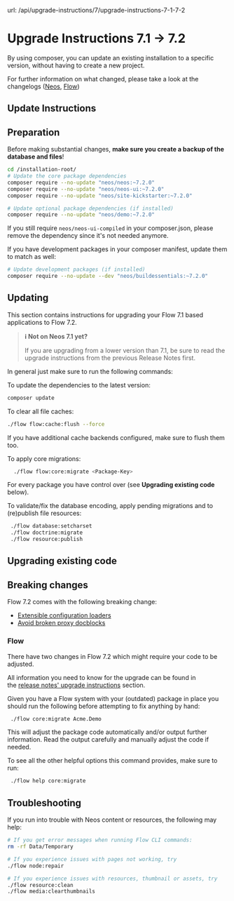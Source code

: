 url: /api/upgrade-instructions/7/upgrade-instructions-7-1-7-2
# Upgrade Instructions 7.1 → 7.2

By using composer, you can update an existing installation to a specific version, without having to create a new project.

For further information on what changed, please take a look at the changelogs ([Neos](https://neos.readthedocs.io/en/7.2/Appendixes/ChangeLogs/720.html), [Flow](https://flowframework.readthedocs.io/en/7.2/TheDefinitiveGuide/PartV/ChangeLogs/720.html))

## Update Instructions

## Preparation

Before making substantial changes, **make sure you create a backup of the database and files**!

```bash
cd /installation-root/
# Update the core package dependencies
composer require --no-update "neos/neos:~7.2.0"
composer require --no-update "neos/neos-ui:~7.2.0"
composer require --no-update "neos/site-kickstarter:~7.2.0"

# Update optional package dependencies (if installed)
composer require --no-update "neos/demo:~7.2.0"
```

If you still require `neos/neos-ui-compiled` in your composer.json, please remove the dependency since it's not needed anymore.

If you have development packages in your composer manifest, update them to match as well:

```bash
# Update development packages (if installed)
composer require --no-update --dev "neos/buildessentials:~7.2.0"
```

## Updating

This section contains instructions for upgrading your Flow 7.1 based applications to Flow 7.2.

> **ℹ️ Not on Neos 7.1 yet?**
> 
> If you are upgrading from a lower version than 7.1, be sure to read the upgrade instructions from the previous Release Notes first.

In general just make sure to run the following commands:

To update the dependencies to the latest version:

```bash
composer update
```

To clear all file caches:

```bash
./flow flow:cache:flush --force
```

If you have additional cache backends configured, make sure to flush them too.

To apply core migrations:

```bash
  ./flow flow:core:migrate <Package-Key>
```

For every package you have control over (see **Upgrading existing code** below).

To validate/fix the database encoding, apply pending migrations and to (re)publish file resources:

```bash
 ./flow database:setcharset
 ./flow doctrine:migrate
 ./flow resource:publish
```

## Upgrading existing code

## Breaking changes

Flow 7.2 comes with the following breaking change:

*   [Extensible configuration loaders](https://github.com/neos/flow-development-collection/pull/2449)
*   [Avoid broken proxy docblocks](https://github.com/neos/flow-development-collection/pull/2568)

### Flow

There have two changes in Flow 7.2 which might require your code to be adjusted.

All information you need to know for the upgrade can be found in the [release notes' upgrade instructions](https://flowframework.readthedocs.io/en/7.2/TheDefinitiveGuide/PartV/ReleaseNotes/720.html#upgrade-instructions) section.

Given you have a Flow system with your (outdated) package in place you should run the following before attempting to fix anything by hand:

```bash
 ./flow core:migrate Acme.Demo
```

This will adjust the package code automatically and/or output further information. Read the output carefully and manually adjust the code if needed.

To see all the other helpful options this command provides, make sure to run:

```bash
 ./flow help core:migrate
```

## Troubleshooting

If you run into trouble with Neos content or resources, the following may help: 

```bash
# If you get error messages when running Flow CLI commands:
rm -rf Data/Temporary

# If you experience issues with pages not working, try 
./flow node:repair

# If you experience issues with resources, thumbnail or assets, try
./flow resource:clean
./flow media:clearthumbnails
```